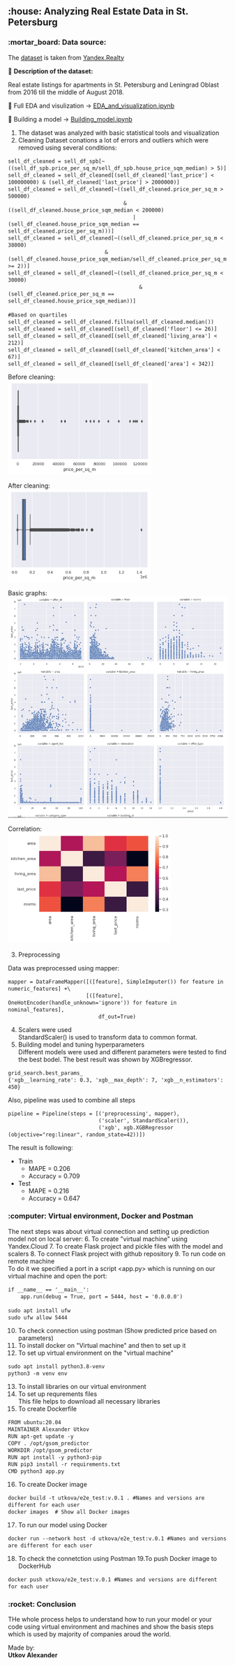 <h2> :house: Analyzing Real Estate Data in St. Petersburg </h2>
<h3> :mortar_board: Data source: </h3>

The [dataset](https://github.com/UtkovA/e2e_project/blob/main/spb.real.estate.archive.sample5000.tsv) is taken from [Yandex.Realty](https://realty.yandex.ru)

:notebook_with_decorative_cover: **Description of the dataset:**

Real estate listings for apartments in St. Petersburg and Leningrad Oblast from 2016 till the middle of August 2018.

:pencil: Full EDA and visulization -> [EDA_and_visualization.ipynb](https://github.com/UtkovA/e2e_project/blob/main/EDA_and_visualization.ipynb)

:pencil: Building a model -> [Building_model.ipynb](https://github.com/UtkovA/e2e_project/blob/main/EDA_and_visualization.ipynb)
 
1. The dataset was analyzed with basic statistical tools and visualization
2. Cleaning
Dataset conations a lot of errors and outliers which were removed using several conditions:
```
sell_df_cleaned = sell_df_spb[~((sell_df_spb.price_per_sq_m/sell_df_spb.house_price_sqm_median) > 5)]
sell_df_cleaned = sell_df_cleaned[(sell_df_cleaned['last_price'] < 100000000) & (sell_df_cleaned['last_price'] > 2000000)]
sell_df_cleaned = sell_df_cleaned[~((sell_df_cleaned.price_per_sq_m > 500000) 
                                     & ((sell_df_cleaned.house_price_sqm_median < 200000) 
                                        | (sell_df_cleaned.house_price_sqm_median == sell_df_cleaned.price_per_sq_m)))]
sell_df_cleaned = sell_df_cleaned[~((sell_df_cleaned.price_per_sq_m < 38000) 
                               & (sell_df_cleaned.house_price_sqm_median/sell_df_cleaned.price_per_sq_m >= 2))]
sell_df_cleaned = sell_df_cleaned[~((sell_df_cleaned.price_per_sq_m < 30000) 
                                          & (sell_df_cleaned.price_per_sq_m == sell_df_cleaned.house_price_sqm_median))]

#Based on quartiles
sell_df_cleaned = sell_df_cleaned.fillna(sell_df_cleaned.median())
sell_df_cleaned = sell_df_cleaned[(sell_df_cleaned['floor'] <= 26)]
sell_df_cleaned = sell_df_cleaned[(sell_df_cleaned['living_area'] < 212)]
sell_df_cleaned = sell_df_cleaned[(sell_df_cleaned['kitchen_area'] < 67)]
sell_df_cleaned = sell_df_cleaned[(sell_df_cleaned['area'] < 342)]
```

Before cleaning:\
![alt text](https://github.com/UtkovA/e2e_project/blob/main/images/e2e_2.png)

After cleaning:\
![alt text](https://github.com/UtkovA/e2e_project/blob/main/images/e2e_3.png)

Basic graphs:
![alt text](https://github.com/UtkovA/e2e_project/blob/main/images/e2e_1.png)

Correlation:\
![alt text](https://github.com/UtkovA/e2e_project/blob/main/images/e2e_4.png)

3. Preprocessing

Data was preprocessed using mapper:
```
mapper = DataFrameMapper([([feature], SimpleImputer()) for feature in numeric_features] +\
                         [([feature], OneHotEncoder(handle_unknown='ignore')) for feature in nominal_features],
                             df_out=True)
```	

4. Scalers were used\
StandardScaler() is used to transform data to common format.
5. Building model and tuning hyperparameters\
Different models were used and different parameters were tested to find the best bodel. The best result was shown by XGBregressor.
```
grid_search.best_params_
{'xgb__learning_rate': 0.3, 'xgb__max_depth': 7, 'xgb__n_estimators': 450}
```

Also, pipeline was used to combine all steps
```
pipeline = Pipeline(steps = [('preprocessing', mapper), 
                             ('scaler', StandardScaler()),
                             ('xgb', xgb.XGBRegressor (objective="reg:linear", random_state=42))])
```	
The result is following:
- Train
    - MAPE = 0.206
    - Accuracy = 0.709
- Test
    - MAPE = 0.216
    - Accuracy = 0.647

<h3> :computer: Virtual environment, Docker and Postman </h3>

The next steps was about virtual connection and setting up prediction model not on local server:
6. To create "virtual machine" using Yandex.Cloud
7. To create Flask project and pickle files with the model and scalers
8. To connect Flask project with github repository
9. To run code on remote machine\
To do it we specified a port in a script <app.py> which is running on our virtual machine and open the port:
```
if __name__ == '__main__':
    app.run(debug = True, port = 5444, host = '0.0.0.0')

sudo apt install ufw
sudo ufw allow 5444 
```	
10. To check connection using postman (Show predicted price based on parameters)
11. To install docker on "Virtual machine" and then to set up it
12. To set up virtual environment on the "virtual machine"
```
sudo apt install python3.8-venv
python3 -m venv env
```
13. To install libraries on our virtual environment
14. To set up requrements files\
This file helps to download all necessary libraries
15. To create Dockerfile
```
FROM ubuntu:20.04
MAINTAINER Alexander Utkov
RUN apt-get update -y
COPY . /opt/gsom_predictor
WORKDIR /opt/gsom_predictor
RUN apt install -y python3-pip
RUN pip3 install -r requirements.txt
CMD python3 app.py
```
16. To create Docker image
```
docker build -t utkova/e2e_test:v.0.1 . #Names and versions are different for each user
docker images  # Show all Docker images
```
17. To run our model using Docker
```
docker run --network host -d utkova/e2e_test:v.0.1 #Names and versions are different for each user
```
18. To check the connetction using Postman
19.To push Docker image to DockerHub
```
docker push utkova/e2e_test:v.0.1 #Names and versions are different for each user
```

<h3> :rocket: Conclusion </h3>
THe whole process helps to understand how to run your model or your code using virtual environment and machines and show the basis steps which is used by majority of companies aroud the world. 

Made by:\
**Utkov Alexander**
